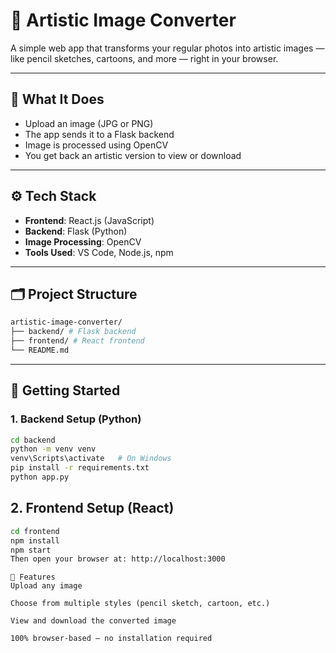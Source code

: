 # 🎨 Artistic Image Converter

A simple web app that transforms your regular photos into artistic images — like pencil sketches, cartoons, and more — right in your browser.

---

## 📸 What It Does

- Upload an image (JPG or PNG)  
- The app sends it to a Flask backend  
- Image is processed using OpenCV  
- You get back an artistic version to view or download  

---

## ⚙️ Tech Stack

- **Frontend**: React.js (JavaScript)  
- **Backend**: Flask (Python)  
- **Image Processing**: OpenCV  
- **Tools Used**: VS Code, Node.js, npm  

---

## 🗂️ Project Structure
```bash
artistic-image-converter/
├── backend/ # Flask backend
├── frontend/ # React frontend
└── README.md
```

---

## 🚀 Getting Started

### 1. Backend Setup (Python)

```bash
cd backend
python -m venv venv
venv\Scripts\activate   # On Windows
pip install -r requirements.txt
python app.py
```

## 2. Frontend Setup (React)
```bash
cd frontend
npm install
npm start
Then open your browser at: http://localhost:3000
```
```
🧪 Features
Upload any image

Choose from multiple styles (pencil sketch, cartoon, etc.)

View and download the converted image

100% browser-based — no installation required
```
